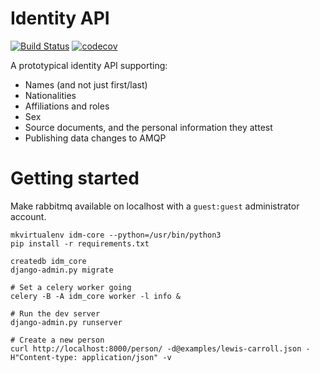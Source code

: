 # Identity API

[![Build Status](https://travis-ci.org/alexsdutton/idm-core.svg?branch=master)](https://travis-ci.org/alexsdutton/idm-core) [![codecov](https://codecov.io/gh/alexsdutton/idm-core/branch/master/graph/badge.svg)](https://codecov.io/gh/alexsdutton/idm-core)

A prototypical identity API supporting:

* Names (and not just first/last)
* Nationalities
* Affiliations and roles
* Sex
* Source documents, and the personal information they attest
* Publishing data changes to AMQP


# Getting started

Make rabbitmq available on localhost with a `guest:guest` administrator account.

    mkvirtualenv idm-core --python=/usr/bin/python3
    pip install -r requirements.txt

    createdb idm_core
    django-admin.py migrate

    # Set a celery worker going
    celery -B -A idm_core worker -l info &

    # Run the dev server
    django-admin.py runserver

    # Create a new person
    curl http://localhost:8000/person/ -d@examples/lewis-carroll.json -H"Content-type: application/json" -v
